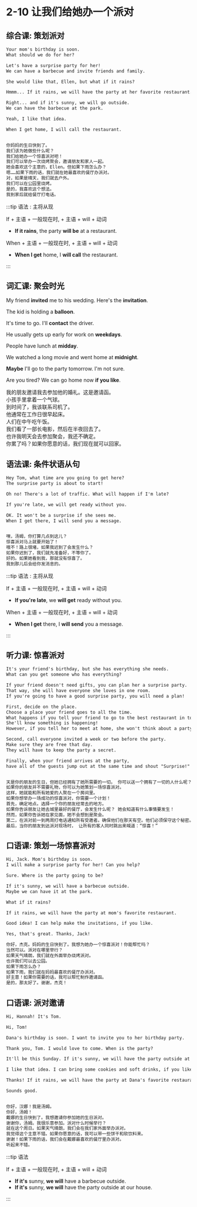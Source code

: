 # 2-10 让我们给她办一个派对

## 综合课: 策划派对

```txt
Your mom's birthday is soon.
What should we do for her?

Let's have a surprise party for her!
We can have a barbecue and invite friends and family.

She would like that, Ellen, but what if it rains?

Hmmm... If it rains, we will have the party at her favorite restaurant.

Right... and if it's sunny, we will go outside.
We can have the barbecue at the park.

Yeah, I like that idea.

When I get home, I will call the restaurant.


你妈妈的生日快到了。
我们该为她做些什么呢？
我们给她办一个惊喜派对吧！
我们可以举办一次烧烤聚会，邀请朋友和家人一起。
她会喜欢这个主意的，Ellen。但如果下雨怎么办？
嗯……如果下雨的话，我们就在她最喜欢的餐厅办派对。
对，如果是晴天，我们就去户外。
我们可以在公园里烧烤。
是的，我喜欢这个想法。
我到家后就给餐厅打电话。
```

:::tip 语法 : 主将从现

If + 主语 + 一般现在时, + 主语 + will + 动词

- **If it rains**, the party **will be** at a restaurant.

When + 主语 + 一般现在时, + 主语 + will + 动词

- **When I get** home, I **will call** the restaurant.

:::

## 词汇课: 聚会时光

My friend **invited** me to his wedding. Here's the **invitation**.

The kid is holding a **balloon**.

It's time to go. I'll **contact** the driver.

He usually gets up early for work on **weekdays**.

People have lunch at **midday**.

We watched a long movie and went home at **midnight**.

**Maybe** I'll go to the party tomorrow. I'm not sure.

Are you tired? We can go home now **if you like**.

我的朋友邀请我去参加他的婚礼。这是邀请函。<br/>
小孩手里拿着一个气球。<br/>
到时间了，我该联系司机了。<br/>
他通常在工作日很早起床。<br/>
人们在中午吃午饭。<br/>
我们看了一部长电影，然后在半夜回去了。<br/>
也许我明天会去参加聚会，我还不确定。<br/>
你累了吗？如果你愿意的话，我们现在就可以回家。<br/>

## 语法课: 条件状语从句

```txt
Hey Tom, what time are you going to get here?
The surprise party is about to start!

Oh no! There's a lot of traffic. What will happen if I'm late?

If you're late, we will get ready without you.

OK. It won't be a surprise if she sees me.
When I get there, I will send you a message.


嘿，汤姆，你打算几点到这儿？
惊喜派对马上就要开始了！
哦不！路上很堵，如果我迟到了会发生什么？
如果你迟到了，我们就先准备好，不等你了。
好的。如果她看到我，那就没有惊喜了。
我到那儿后会给你发消息的。
```

:::tip 语法 : 主将从现

If + 主语 + 一般现在时, + 主语 + will + 动词

- **If you're late**, we **will get** ready without you.

When + 主语 + 一般现在时, + 主语 + will + 动词

- **When I get** there, I **will send** you a message.

:::

## 听力课: 惊喜派对

```txt
It's your friend's birthday, but she has everything she needs.
What can you get someone who has everything?

If your friend doesn't need gifts, you can plan her a surprise party.
That way, she will have everyone she loves in one room.
If you're going to have a good surprise party, you will need a plan!

First, decide on the place.
Choose a place your friend goes to all the time.
What happens if you tell your friend to go to the best restaurant in town?
She'll know something is happening!
However, if you tell her to meet at home, she won't think about a party.

Second, call everyone invited a week or two before the party.
Make sure they are free that day.
They will have to keep the party a secret.

Finally, when your friend arrives at the party,
have all of the guests jump out at the same time and shout "Surprise!"


天是你的朋友的生日，但她已经拥有了她所需要的一切。 你可以送一个拥有了一切的人什么呢？
如果你的朋友并不需要礼物，你可以为她策划一场惊喜派对。
这样，她就能和所有她爱的人聚在一个房间里。
如果你想举办一场成功的惊喜派对，你需要一个计划！
首先，确定地点。选择一个你的朋友经常去的地方。
如果你告诉朋友让她去城里最好的餐厅，会发生什么呢？ 她会知道有什么事情要发生！
然而，如果你告诉她在家见面，她不会想到是聚会。
第二，在派对前一到两周打电话通知所有受邀者。确保他们在那天有空。他们必须保守这个秘密。
最后，当你的朋友到达派对现场时， 让所有的客人同时跳出来喊道：“惊喜！”
```

## 口语课: 策划一场惊喜派对

```txt
Hi, Jack. Mom's birthday is soon.
I will make a surprise party for her! Can you help?

Sure. Where is the party going to be?

If it's sunny, we will have a barbecue outside.
Maybe we can have it at the park.

What if it rains?

If it rains, we will have the party at mom's favorite restaurant.

Good idea! I can help make the invitations, if you like.

Yes, that's great. Thanks, Jack!

你好，杰克。妈妈的生日快到了。我想为她办一个惊喜派对！你能帮忙吗？
当然可以。派对在哪里举行？
如果天气晴朗，我们就在外面举办烧烤派对。
也许我们可以去公园。
如果下雨怎么办？
如果下雨，我们就在妈妈最喜欢的餐厅办派对。
好主意！如果你需要的话，我可以帮忙制作邀请函。
是的，那太好了。谢谢，杰克！
```

## 口语课: 派对邀请

```txt
Hi, Hannah! It's Tom.

Hi, Tom!

Dana's birthday is soon. I want to invite you to her birthday party.

Thank you, Tom. I would love to come. When is the party?

It'll be this Sunday. If it's sunny, we will have the party outside at our house.

I like that idea. I can bring some cookies and soft drinks, if you like.

Thanks! If it rains, we will have the party at Dana's favorite restaurant.

Sounds good.


你好，汉娜！我是汤姆。
你好，汤姆！
戴娜的生日快到了。我想邀请你参加她的生日派对。
谢谢你，汤姆。我很乐意参加。派对什么时候举行？
就在这个周日。如果天气晴朗，我们会在我们家外面举办派对。
我觉得这个主意不错。如果你愿意的话，我可以带一些饼干和软饮料来。
谢谢！如果下雨的话，我们会在戴娜最喜欢的餐厅里办派对。
听起来不错。
```

:::tip 语法

If + 主语 + 一般现在时, + 主语 + will + 动词

- **If it's** sunny, **we will** have a barbecue outside.
- **If it's** sunny, **we will** have the party outside at our house.

:::
